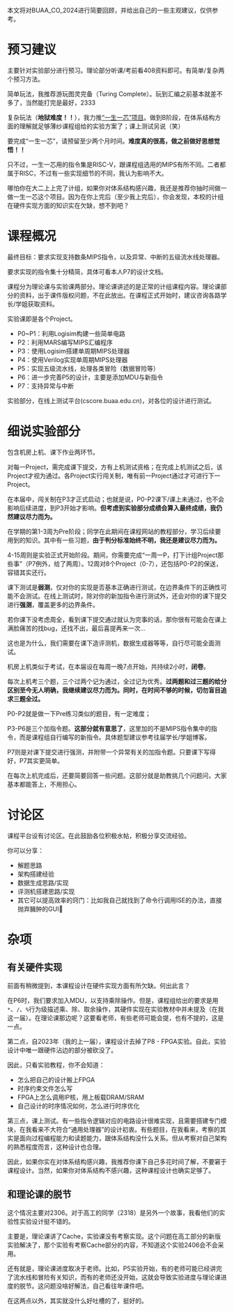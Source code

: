 
本文将对BUAA_CO_2024进行简要回顾，并给出自己的一些主观建议，仅供参考。

# 预习建议

主要针对实验部分进行预习。理论部分听课/考前看408资料即可。有简单/复杂两个预习方法。

简单玩法，我推荐游玩图灵完备（Turing Complete）。玩到汇编之前基本就差不多了，当然能打完是最好，2333

复杂玩法（**地狱难度！！**），我力推[“一生一芯”项目](https://ysyx.oscc.cc/)。做到B阶段，在体系结构方面的理解就足够薄纱课程组给的实验方案了；课上测试另说（笑）

要完成“一生一芯”，请预留至少两个月时间。**难度真的很高，做之前做好思想觉悟！！**

只不过，一生一芯用的指令集是RISC-V，跟课程组选用的MIPS有所不同。二者都属于RISC，不过有一些实现细节的不同，我认为影响不大。

哪怕你在大二上上完了计组，如果你对体系结构感兴趣，我还是推荐你抽时间做一做一生一芯这个项目。因为在你上完后（至少我上完后），你会发现，本校的计组在硬件实现方面的知识实在欠缺，想不到吧？

# 课程概况

最终目标：要求实现支持数条MIPS指令，以及异常、中断的五级流水线处理器。

要求实现的指令集十分精简，具体可看本人P7的设计文档。

课程分为理论课与实验课两部分。理论课讲述的是正常的计组课程内容。理论课部分的资料，出于课件版权问题，不在此放出。在课程正式开始时，建议咨询各路学长/学姐获取资料。

实验课即是各个Project。

- P0~P1：利用Logisim构建一些简单电路
- P2：利用MARS编写MIPS汇编程序
- P3：使用Logisim搭建单周期MIPS处理器
- P4：使用Verilog实现单周期MIPS处理器
- P5：实现五级流水线，处理各类冒险（数据冒险等）
- P6：进一步完善P5的设计，主要是添加MDU与新指令
- P7：支持异常与中断

实验部分，在线上测试平台(cscore.buaa.edu.cn)，对各位的设计进行测试。

# 细说实验部分

包含机房上机、课下作业两环节。

对每一Project，需完成课下提交，方有上机测试资格；在完成上机测试之后，该Project才视为通过。各Project实行闯关制，唯有前一Project通过才可进行下一Project。

在本届中，闯关制在P3才正式启动；也就是说，P0-P2课下/课上未通过，也不会影响后续进度，到P3开始才影响。**但考虑到实验部分成绩会算入最终成绩，我仍然建议尽力而为。**

在学期的第1-3周为Pre阶段；同学在此期间在课程网站的教程部分，学习后续要用到的知识。其中有一些习题，**由于判分标准始终不明，我还是建议尽力而为。**

4-15周则是实验正式开始阶段。期间，你需要完成“一周一P，打下计组Project那些事”（P7例外，给了两周）。12周对8个Project（0-7），还包括P0-P2的保送，容错其实还行。

课下测试是**弱测**，仅对你的实现是否基本正确进行测试，在边界条件下的正确性可能不会测试。在线上测试时，除对你的新加指令进行测试外，还会对你的课下提交进行**强测**，覆盖更多的边界条件。

若你课下没考虑周全，看到课下提交通过就认为完事的话，那你很有可能会在课上满脸痛苦的找bug，还找不出，最后喜提再来一次...

这也是为什么，我们需要在课下造评测机，数据生成器等等，自行尽可能全面测试。

机房上机类似于考试，在本届设在每周一晚7点开始，共持续2小时，**闭卷**。

每次上机考三个题，三个过两个记为通过，全过记为优秀。**过两题和过三题的给分区别至今无人明确，我继续建议尽力而为。同时，在时间不够的时候，切勿盲目追求三题全过。**

P0-P2就是做一下Pre练习类似的题目，有一定难度；

P3-P6是三个加指令题。**这部分就有意思了**，这里加的不是MIPS指令集中的指令，而是课程组自行编写的新指令。具体题型建议参考往届学长/学姐博客。

P7则是对课下提交进行强测，并附带一个异常有关的加指令题。只要课下写得好，P7其实更简单。

在每次上机完成后，还要简要回答一些问题。这部分就是助教挑几个问题问，大家基本都能答上，不用担心。

# 讨论区

课程平台设有讨论区。在此鼓励各位积极水帖，积极分享交流经验。

你可以分享：
- 解题思路
- 架构搭建经验
- 数据生成思路/实现
- 评测机搭建思路/实现
- 其它可以提高效率的窍门：比如我自己就找到了命令行调用ISE的办法，直接抛弃臃肿的GUI🤤

# 杂项

## 有关硬件实现

前面有稍微提到，本课程设计在硬件实现方面有所欠缺。何出此言？

在P6时，我们要求加入MDU，以支持乘除操作。但是，课程组给出的要求是用`*`、`/`、`%`行为级描述乘、除、取余操作，其硬件实现在实验教材中并未提及（在我这一届）。在理论课那边呢？这要看老师，有些老师可能会提，也有不提的，这是一点。

第二点，自2023年（我的上一届），课程设计去掉了P8 - FPGA实验。自此，实验设计中唯一跟硬件沾边的部分被砍没了。

因此，只看实验教程，你不会知道：
- 怎么把自己的设计搬上FPGA
- 时序约束文件怎么写
- FPGA上怎么调用IP核，用上板载DRAM/SRAM
- 自己设计的时序情况如何，怎么进行时序优化

第三点，课上测试。有一些指令逻辑对应的电路设计很难实现，且需要搭建专门模块，在我看来不大符合“通用处理器”的设计初衷。有些题目，在我看来，考察的其实是面向过程编程能力和读题能力，跟体系结构没什么关系。但从考察对自己架构的熟悉程度而言，这种设计也合理。

因此，如果你实在对体系结构感兴趣，我推荐你课下自己多花时间了解，不要窘于课程设计。当然，如果你对体系结构不感兴趣，这种课程设计也确实足够了。

## 和理论课的脱节

这个情况主要对2306。对于高工的同学（2318）是另外一个故事，我看他们的实验性实验设计挺不错的。

主要是，理论课讲了Cache，实验课没有考察实现。这个问题在高工部分的新版实验解决了，那个实验有考察Cache部分的内容，不知道这个实验2406会不会采用。

还有就是，理论课进度取决于老师。比如，P5实验开始，有的老师可能已经讲完了流水线和冒险有关知识，而有的老师还没开始，这就会导致实验进度与理论课进度的脱节。这问题没啥好解法，自己看往年课件吧。

在这两点以外，其实就没什么好吐槽的了，挺好的。

